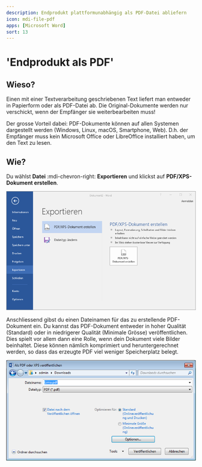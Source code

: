 ```yaml
---
description: Endprodukt plattformunabhängig als PDF-Datei abliefern
icon: mdi-file-pdf
apps: [Microsoft Word]
sort: 13
---
```


# 'Endprodukt als PDF'




## Wieso?
Einen mit einer Textverarbeitung geschriebenen Text liefert man entweder in Papierform oder als PDF-Datei ab. Die Original-Dokumente werden nur verschickt, wenn der Empfänger sie weiterbearbeiten muss!

Der grosse Vorteil dabei: PDF-Dokumente können auf allen Systemen dargestellt werden (Windows, Linux, macOS, Smartphone, Web). D.h. der Empfänger muss kein Microsoft Office oder LibreOffice installiert haben, um den Text zu lesen.


## Wie?
Du wählst __Datei__ :mdi-chevron-right: __Exportieren__ und klickst auf __PDF/XPS-Dokument erstellen__.

![Exportieren](./images/datei-exportieren.ms.png)

Anschliessend gibst du einen Dateinamen für das zu erstellende PDF-Dokument ein. Du kannst das PDF-Dokument entweder in hoher Qualität (Standard) oder in niedrigerer Qualität (Minimale Grösse) veröffentlichen. Dies spielt vor allem dann eine Rolle, wenn dein Dokument viele Bilder beinhaltet. Diese können nämlich komprimiert und heruntergerechnet werden, so dass das erzeugte PDF viel weniger Speicherplatz belegt.

![Als PDF oder XPS veröffentlichen](./images/pdf-veroeffentlichen.ms.png)
